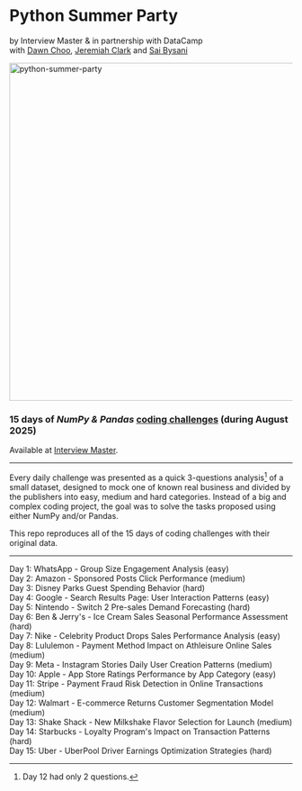 # Python Summer Party
by Interview Master & in partnership with DataCamp  
with [Dawn Choo](https://www.linkedin.com/in/data-dawn), [Jeremiah Clark](https://www.linkedin.com/in/jeremiahoclark) and [Sai Bysani](https://www.linkedin.com/in/saibysani18)

<img width="600" height="600" alt="python-summer-party" src="https://github.com/user-attachments/assets/d9759b98-2810-4863-992c-39a950ac60c3" />

### 15 days of *NumPy & Pandas* [coding challenges](https://www.interviewmaster.ai/python-party) (during August 2025)

Available at [Interview Master](https://www.interviewmaster.ai).

---

Every daily challenge was presented as a quick 3-questions analysis[^note] of a small dataset, designed to mock one of known real business and divided by the publishers into easy, medium and hard categories. Instead of a big and complex coding project, the goal was to solve the tasks proposed using either NumPy and/or Pandas.

This repo reproduces all of the 15 days of coding challenges with their original data.

[^note]: Day 12 had only 2 questions.

---

Day 1: WhatsApp - Group Size Engagement Analysis (easy)  
Day 2: Amazon - Sponsored Posts Click Performance (medium)  
Day 3: Disney Parks Guest Spending Behavior (hard)  
Day 4: Google - Search Results Page: User Interaction Patterns (easy)  
Day 5: Nintendo - Switch 2 Pre-sales Demand Forecasting (hard)  
Day 6: Ben & Jerry's - Ice Cream Sales Seasonal Performance Assessment (hard)  
Day 7: Nike - Celebrity Product Drops Sales Performance Analysis (easy)  
Day 8: Lululemon - Payment Method Impact on Athleisure Online Sales (medium)  
Day 9: Meta - Instagram Stories Daily User Creation Patterns (medium)  
Day 10: Apple - App Store Ratings Performance by App Category (easy)  
Day 11: Stripe - Payment Fraud Risk Detection in Online Transactions (medium)  
Day 12: Walmart - E-commerce Returns Customer Segmentation Model (medium)  
Day 13: Shake Shack - New Milkshake Flavor Selection for Launch (medium)  
Day 14: Starbucks - Loyalty Program's Impact on Transaction Patterns (hard)  
Day 15: Uber - UberPool Driver Earnings Optimization Strategies (hard)  

